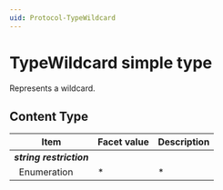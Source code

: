 ```yaml
---
uid: Protocol-TypeWildcard
---
```


# TypeWildcard simple type

Represents a wildcard.

## Content Type

|Item|Facet value|Description|
|--- |--- |--- |
|***string restriction***|||
|&nbsp;&nbsp;Enumeration|*|*|
